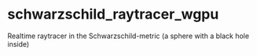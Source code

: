 # schwarzschild_raytracer_wgpu
Realtime raytracer in the Schwarzschild-metric (a sphere with a black hole inside) 
